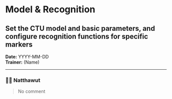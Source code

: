 # Model & Recognition
## Set the CTU model and basic parameters, and configure recognition functions for specific markers

**Date:** YYYY-MM-DD  
**Trainer:** (Name)

---


### 🧑‍💻 Natthawut
> No comment

